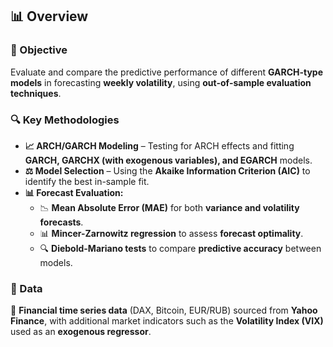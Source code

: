 ## 📊 Overview  

### 🎯 Objective  
Evaluate and compare the predictive performance of different **GARCH-type models** in forecasting **weekly volatility**, using **out-of-sample evaluation techniques**.  

### 🔍 Key Methodologies  
- **📈 ARCH/GARCH Modeling** – Testing for ARCH effects and fitting **GARCH, GARCHX (with exogenous variables), and EGARCH** models.  
- **⚖ Model Selection** – Using the **Akaike Information Criterion (AIC)** to identify the best in-sample fit.  
- **📊 Forecast Evaluation:**  
  - 📉 **Mean Absolute Error (MAE)** for both **variance and volatility forecasts**.  
  - 📊 **Mincer-Zarnowitz regression** to assess **forecast optimality**.  
  - 🔍 **Diebold-Mariano tests** to compare **predictive accuracy** between models.  

### 📂 Data  
📡 **Financial time series data** (DAX, Bitcoin, EUR/RUB) sourced from **Yahoo Finance**, with additional market indicators such as the **Volatility Index (VIX)** used as an **exogenous regressor**.  
